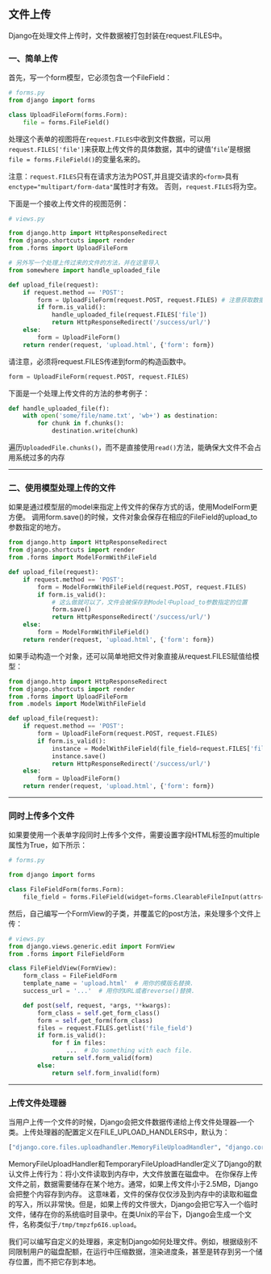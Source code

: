 ## 文件上传

Django在处理文件上传时，文件数据被打包封装在request.FILES中。

### 一、简单上传

首先，写一个form模型，它必须包含一个FileField：
```python
# forms.py
from django import forms

class UploadFileForm(forms.Form):
    file = forms.FileField()
```
处理这个表单的视图将在`request.FILES`中收到文件数据，可以用`request.FILES['file']`来获取上传文件的具体数据，其中的键值‘`file`’是根据`file = forms.FileField()`的变量名来的。

注意：`request.FILES`只有在请求方法为POST,并且提交请求的`<form>`具有`enctype="multipart/form-data"`属性时才有效。 否则，`request.FILES`将为空。

下面是一个接收上传文件的视图范例：
```python
# views.py

from django.http import HttpResponseRedirect
from django.shortcuts import render
from .forms import UploadFileForm

# 另外写一个处理上传过来的文件的方法，并在这里导入
from somewhere import handle_uploaded_file

def upload_file(request):
    if request.method == 'POST':
        form = UploadFileForm(request.POST, request.FILES) # 注意获取数据的方式
        if form.is_valid():
            handle_uploaded_file(request.FILES['file'])
            return HttpResponseRedirect('/success/url/')
    else:
        form = UploadFileForm()
    return render(request, 'upload.html', {'form': form})
```
请注意，必须将request.FILES传递到form的构造函数中。
```python
form = UploadFileForm(request.POST, request.FILES)
```
下面是一个处理上传文件的方法的参考例子：
```python
def handle_uploaded_file(f):
    with open('some/file/name.txt', 'wb+') as destination:
        for chunk in f.chunks():
            destination.write(chunk)
```
遍历`UploadedFile.chunks()`，而不是直接使用`read()`方法，能确保大文件不会占用系统过多的内存

---

### 二、使用模型处理上传的文件

如果是通过模型层的model来指定上传文件的保存方式的话，使用ModelForm更方便。 调用form.save()的时候，文件对象会保存在相应的FileField的upload_to参数指定的地方。
```python
from django.http import HttpResponseRedirect
from django.shortcuts import render
from .forms import ModelFormWithFileField

def upload_file(request):
    if request.method == 'POST':
        form = ModelFormWithFileField(request.POST, request.FILES)
        if form.is_valid():
            # 这么做就可以了，文件会被保存到Model中upload_to参数指定的位置
            form.save()
            return HttpResponseRedirect('/success/url/')
    else:
        form = ModelFormWithFileField()
    return render(request, 'upload.html', {'form': form})
```
如果手动构造一个对象，还可以简单地把文件对象直接从request.FILES赋值给模型：
```python
from django.http import HttpResponseRedirect
from django.shortcuts import render
from .forms import UploadFileForm
from .models import ModelWithFileField

def upload_file(request):
    if request.method == 'POST':
        form = UploadFileForm(request.POST, request.FILES)
        if form.is_valid():
            instance = ModelWithFileField(file_field=request.FILES['file'])
            instance.save()
            return HttpResponseRedirect('/success/url/')
    else:
        form = UploadFileForm()
    return render(request, 'upload.html', {'form': form})
```

---

###  同时上传多个文件

如果要使用一个表单字段同时上传多个文件，需要设置字段HTML标签的multiple属性为True，如下所示：
```python
# forms.py

from django import forms

class FileFieldForm(forms.Form):
    file_field = forms.FileField(widget=forms.ClearableFileInput(attrs={'multiple': True}))
```
然后，自己编写一个FormView的子类，并覆盖它的post方法，来处理多个文件上传：
```python
# views.py
from django.views.generic.edit import FormView
from .forms import FileFieldForm

class FileFieldView(FormView):
    form_class = FileFieldForm
    template_name = 'upload.html'  # 用你的模版名替换.
    success_url = '...'  # 用你的URL或者reverse()替换.

    def post(self, request, *args, **kwargs):
        form_class = self.get_form_class()
        form = self.get_form(form_class)
        files = request.FILES.getlist('file_field')
        if form.is_valid():
            for f in files:
                ...  # Do something with each file.
            return self.form_valid(form)
        else:
            return self.form_invalid(form)
```

---

### 上传文件处理器

当用户上传一个文件的时候，Django会把文件数据传递给上传文件处理器–一个类。上传处理器的配置定义在FILE_UPLOAD_HANDLERS中，默认为：
```python
["django.core.files.uploadhandler.MemoryFileUploadHandler", "django.core.files.uploadhandler.TemporaryFileUploadHandler"]
```
MemoryFileUploadHandler和TemporaryFileUploadHandler定义了Django的默认文件上传行为：将小文件读取到内存中，大文件放置在磁盘中。
在你保存上传文件之前，数据需要储存在某个地方。通常，如果上传文件小于2.5MB，Django会把整个内容存到内存。 这意味着，文件的保存仅仅涉及到内存中的读取和磁盘的写入，所以非常快。但是，如果上传的文件很大，Django会把它写入一个临时文件，储存在你的系统临时目录中。在类Unix的平台下，Django会生成一个文件，名称类似于`/tmp/tmpzfp6I6.upload`。

我们可以编写自定义的处理器，来定制Django如何处理文件。例如，根据级别不同限制用户的磁盘配额，在运行中压缩数据，渲染进度条，甚至是转存到另一个储存位置，而不把它存到本地。